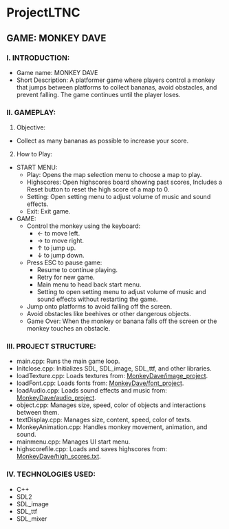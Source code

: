 # ProjectLTNC
## GAME: MONKEY DAVE
### I. INTRODUCTION:
- Game name: MONKEY DAVE
- Short Description: A platformer game where players control a monkey that jumps between platforms to collect bananas, avoid obstacles, and prevent falling. The game continues until the player loses.
### II. GAMEPLAY:
1. Objective:
- Collect as many bananas as possible to increase your score.
2. How to Play:
- START MENU:
  - Play: Opens the map selection menu to choose a map to play.
  - Highscores: Open highscores board showing past scores, Includes a Reset button to reset the high score of a map to 0.
  - Setting: Open setting menu to adjust volume of music and sound effects.
  - Exit: Exit game.
- GAME:  
  - Control the monkey using the keyboard:
    + ← to move left.
    + → to move right.
    + ↑ to jump up.
    + ↓ to jump down.
  - Press ESC to pause game:
    + Resume to continue playing.
    + Retry for new game.
    + Main menu to head back start menu.
    + Setting to open setting menu to adjust volume of music and sound effects without restarting the game.
  - Jump onto platforms to avoid falling off the screen.
  - Avoid obstacles like beehives or other dangerous objects.
  - Game Over: When the monkey or banana falls off the screen or the monkey touches an obstacle.
### III. PROJECT STRUCTURE:
- main.cpp: Runs the main game loop.
- Initclose.cpp: Initializes SDL, SDL_image, SDL_ttf, and other libraries.
- loadTexture.cpp: Loads textures from: [MonkeyDave/image_project](https://github.com/VuDucAnhNguyen/ProjectLTNC/tree/main/MonkeyDave/image_project).
- loadFont.cpp: Loads fonts from: [MonkeyDave/font_project](https://github.com/VuDucAnhNguyen/ProjectLTNC/tree/main/MonkeyDave/font_project).
- loadAudio.cpp: Loads sound effects and music from: [MonkeyDave/audio_project](https://github.com/VuDucAnhNguyen/ProjectLTNC/tree/main/MonkeyDave/audio_project).
- object.cpp: Manages size, speed, color of objects and interactions between them.
- textDisplay.cpp: Manages size, content, speed, color of texts.
- MonkeyAnimation.cpp: Handles monkey movement, animation, and sound.
- mainmenu.cpp: Manages UI start menu.
- highscorefile.cpp: Loads and saves highscores from: [MonkeyDave/high_scores.txt](https://github.com/VuDucAnhNguyen/ProjectLTNC/blob/main/MonkeyDave/high_scores.txt).
### IV. TECHNOLOGIES USED:
- C++
- SDL2
- SDL_image
- SDL_ttf
- SDL_mixer

